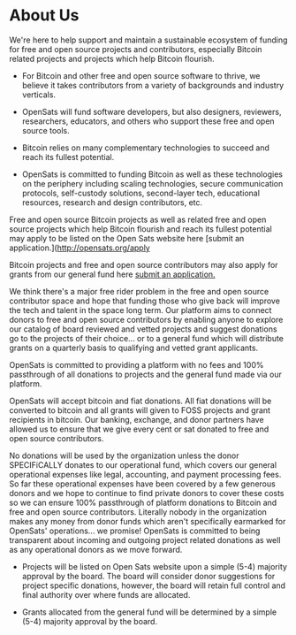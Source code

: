 # About Us

We&#39;re here to help support and maintain a sustainable ecosystem of funding for free and open source projects and contributors, especially Bitcoin related projects and projects which help Bitcoin flourish.

- For Bitcoin and other free and open source software to thrive, we believe it takes contributors from a variety of backgrounds and industry verticals.

- OpenSats will fund software developers, but also designers, reviewers, researchers, educators, and others who support these free and open source tools.

- Bitcoin relies on many complementary technologies to succeed and reach its fullest potential.

- OpenSats is committed to funding Bitcoin as well as these technologies on the periphery including scaling technologies, secure communication protocols, self-custody solutions, second-layer tech, educational resources, research and design contributors, etc.

Free and open source Bitcoin projects as well as related free and open source projects which help Bitcoin flourish and reach its fullest potential may apply to be listed on the Open Sats website here [submit an application.](http://opensats.org/apply

Bitcoin projects and free and open source contributors may also apply for grants from our general fund here [submit an application.](http://opensats.org/apply)

We think there&#39;s a major free rider problem in the free and open source contributor space and hope that funding those who give back will improve the tech and talent in the space long term. Our platform aims to connect donors to free and open source contributors by enabling anyone to explore our catalog of board reviewed and vetted projects and suggest donations go to the projects of their choice... or to a general fund which will distribute grants on a quarterly basis to qualifying and vetted grant applicants.

OpenSats is committed to providing a platform with no fees and 100% passthrough of all donations to projects and the general fund made via our platform.

OpenSats will accept bitcoin and fiat donations. All fiat donations will be converted to bitcoin and all grants will given to FOSS projects and grant recipients in bitcoin. Our banking, exchange, and donor partners have allowed us to ensure that we give every cent or sat donated to free and open source contributors.

No donations will be used by the organization unless the donor SPECIFiCALLY donates to our operational fund, which covers our general operational expenses like legal, accounting, and payment processing fees. So far these operational expenses have been covered by a few generous donors and we hope to continue to find private donors to cover these costs so we can ensure 100% passthrough of platform donations to Bitcoin and free and open source contributors. Literally nobody in the organization makes any money from donor funds which aren&#39;t specifically earmarked for OpenSats&#39; operations... we promise! OpenSats is committed to being transparent about incoming and outgoing project related donations as well as any operational donors as we move forward.

- Projects will be listed on Open Sats website upon a simple (5-4) majority approval by the board. The board will consider donor suggestions for project specific donations, however, the board will retain full control and final authority over where funds are allocated.

- Grants allocated from the general fund will be determined by a simple (5-4) majority approval by the board.

